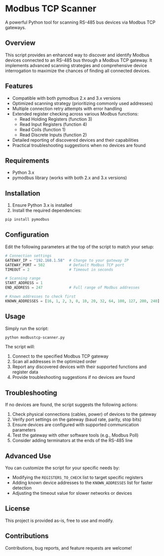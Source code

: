 # Modbus TCP Scanner

A powerful Python tool for scanning RS-485 bus devices via Modbus TCP gateways.

## Overview

This script provides an enhanced way to discover and identify Modbus devices connected to an RS-485 bus through a Modbus TCP gateway. It implements advanced scanning strategies and comprehensive device interrogation to maximize the chances of finding all connected devices.

## Features

- Compatible with both pymodbus 2.x and 3.x versions
- Optimized scanning strategy (prioritizing commonly used addresses)
- Multiple connection retry attempts with error handling
- Extended register checking across various Modbus functions:
  - Read Holding Registers (function 3)
  - Read Input Registers (function 4)
  - Read Coils (function 1)
  - Read Discrete Inputs (function 2)
- Detailed reporting of discovered devices and their capabilities
- Practical troubleshooting suggestions when no devices are found

## Requirements

- Python 3.x
- pymodbus library (works with both 2.x and 3.x versions)

## Installation

1. Ensure Python 3.x is installed
2. Install the required dependencies:

```bash
pip install pymodbus
```

## Configuration

Edit the following parameters at the top of the script to match your setup:

```python
# Connection settings
GATEWAY_IP = "192.168.1.58"  # Change to your gateway IP
GATEWAY_PORT = 502           # Default Modbus TCP port
TIMEOUT = 2                  # Timeout in seconds

# Scanning range
START_ADDRESS = 1
END_ADDRESS = 247            # Full range of Modbus addresses

# Known addresses to check first
KNOWN_ADDRESSES = [16, 1, 2, 3, 8, 10, 20, 32, 64, 100, 127, 200, 240]
```

## Usage

Simply run the script:

```bash
python modbustcp-scanner.py
```

The script will:
1. Connect to the specified Modbus TCP gateway
2. Scan all addresses in the optimized order
3. Report any discovered devices with their supported functions and register data
4. Provide troubleshooting suggestions if no devices are found

## Troubleshooting

If no devices are found, the script suggests the following actions:

1. Check physical connections (cables, power) of devices to the gateway
2. Verify port settings on the gateway (baud rate, parity, stop bits)
3. Ensure devices are configured with supported communication parameters
4. Test the gateway with other software tools (e.g., Modbus Poll)
5. Consider adding terminators at the ends of the RS-485 line

## Advanced Use

You can customize the script for your specific needs by:

- Modifying the `REGISTERS_TO_CHECK` list to target specific registers
- Adding known device addresses to the `KNOWN_ADDRESSES` list for faster detection
- Adjusting the timeout value for slower networks or devices

## License

This project is provided as-is, free to use and modify.

## Contributions

Contributions, bug reports, and feature requests are welcome!

